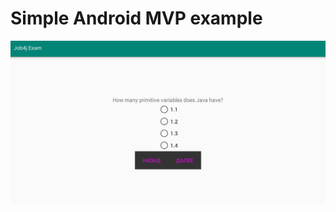 # Simple Android MVP example
<img src="https://github.com/LiberaMeFromHell/exam/blob/master/exam.JPG" />
